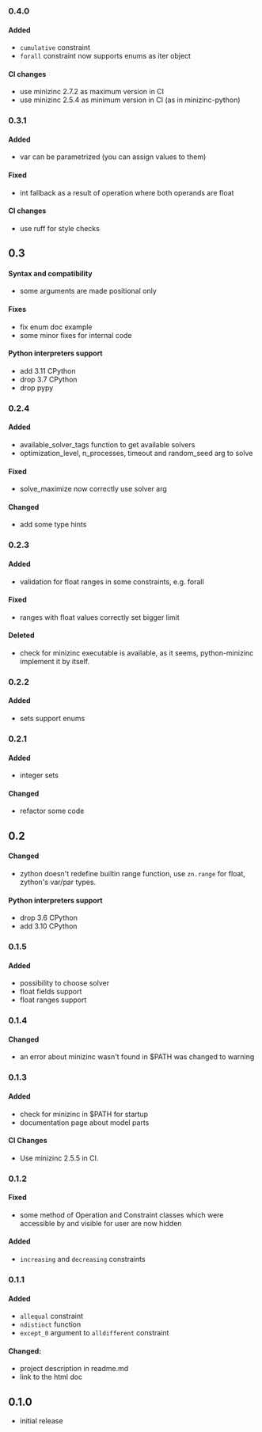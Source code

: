 ### 0.4.0
#### Added
- ``cumulative`` constraint
- ``forall`` constraint now supports enums as iter object
#### CI changes
- use minizinc 2.7.2 as maximum version in CI
- use minizinc 2.5.4 as minimum version in CI (as in minizinc-python)

### 0.3.1
#### Added
- var can be parametrized (you can assign values to them)
#### Fixed
- int fallback as a result of operation where both operands are float
#### CI changes
- use ruff for style checks

## 0.3
#### Syntax and compatibility
- some arguments are made positional only
#### Fixes
- fix enum doc example
- some minor fixes for internal code
#### Python interpreters support
- add 3.11 CPython
- drop 3.7 CPython
- drop pypy
 
### 0.2.4
#### Added
- available_solver_tags function to get available solvers
- optimization_level, n_processes, timeout and random_seed arg to solve
#### Fixed
- solve_maximize now correctly use solver arg
#### Changed
- add some type hints

### 0.2.3
#### Added
- validation for float ranges in some constraints, e.g. forall
#### Fixed
- ranges with float values correctly set bigger limit
#### Deleted
- check for minizinc executable is available, 
as it seems, python-minizinc implement it by itself. 

### 0.2.2
#### Added
- sets support enums

### 0.2.1
#### Added
- integer sets
#### Changed
- refactor some code

## 0.2
#### Changed
- zython doesn't redefine builtin range function, 
  use ``zn.range`` for float, zython's var/par types.
#### Python interpreters support
- drop 3.6 CPython
- add 3.10 CPython

### 0.1.5
#### Added
- possibility to choose solver
- float fields support
- float ranges support

### 0.1.4
#### Changed
- an error about minizinc wasn't found in $PATH was changed to warning

### 0.1.3
#### Added
- check for minizinc in $PATH for startup
- documentation page about model parts
#### CI Changes
- Use minizinc 2.5.5 in CI.


### 0.1.2
#### Fixed
- some method of Operation and Constraint classes which were
  accessible by and visible for user are now hidden
#### Added
- ``increasing`` and ``decreasing`` constraints
  
  
### 0.1.1
#### Added
- ``allequal`` constraint
- ``ndistinct`` function
- ``except_0`` argument to ``alldifferent`` constraint

#### Changed:
- project description in readme.md
- link to the html doc

## 0.1.0

- initial release
